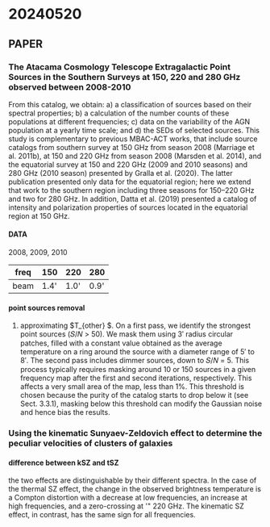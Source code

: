# 20240520

## PAPER

### The Atacama Cosmology Telescope Extragalactic Point Sources in the Southern Surveys at 150, 220 and 280 GHz observed between 2008-2010

From this catalog, we obtain: a) a classification of sources based on their spectral properties; b) a calculation of the number counts of these populations at different frequencies; c) data on the variability of the AGN population at a yearly time scale; and d) the SEDs of selected sources. This study is complementary to previous MBAC-ACT works, that include source catalogs from southern survey at 150 GHz from season 2008 (Marriage et al. 2011b), at 150 and 220 GHz from season 2008 (Marsden et al. 2014), and the equatorial survey at 150 and 220 GHz (2009 and 2010 seasons) and 280 GHz (2010 season) presented by Gralla et al. (2020). The latter publication presented only data for the equatorial region; here we extend that work to the southern region including three seasons for 150–220 GHz and two for 280 GHz. In addition, Datta et al. (2019) presented a catalog of intensity and polarization properties of sources located in the equatorial region at 150 GHz.

#### DATA

2008, 2009, 2010

| freq | 150  | 220  | 280  |
| ---- | ---- | ---- | ---- |
| beam | 1.4' | 1.0' | 0.9' |

#### point sources removal

1. approximating $T\_{other} $. On a first pass, we identify the strongest point sources (𝑆/𝑁 > 50). We mask them using 3′ radius circular patches, filled with a constant value obtained as the average temperature on a ring around the source with a diameter range of 5′ to 8′. The second pass includes dimmer sources, down to 𝑆/𝑁 = 5. This process typically requires masking around 10 or 150 sources in a given frequency map after the first and second iterations, respectively. This affects a very small area of the map, less than 1%. This threshold is chosen because the purity of the catalog starts to drop below it (see Sect. 3.3.1), masking below this threshold can modify the Gaussian noise and hence bias the results.

### Using the kinematic Sunyaev-Zeldovich effect to determine the peculiar velocities of clusters of galaxies

#### difference between kSZ and tSZ

the two effects are distinguishable by their different spectra. In the case of the thermal SZ effect, the change in the observed brightness temperature is a Compton distortion with a decrease at low frequencies, an increase at high frequencies, and a zero-crossing at '" 220 GHz. The kinematic SZ effect, in contrast, has the same sign for all frequencies.
